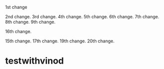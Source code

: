 1st change

2nd change.
3rd change.
4th change.
5th change.
6th change.
7th change.
8th change.
9th change.

16th change.

15th change.
17th change.
19th change.
20th change.
# testwithvinod
